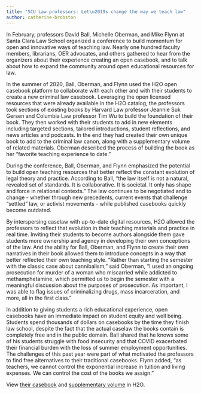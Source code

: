 ```yaml
---
title: "SCU Law professors: Let\u2019s change the way we teach law"
author: catherine-brobston
---
```

In February, professors David Ball, Michelle Oberman, and Mike Flynn at Santa Clara Law School organized a conference to build momentum for open and innovative ways of teaching law. Nearly one hundred faculty members, librarians, OER advocates, and others gathered to hear from the organizers about their experience creating an open casebook, and to talk about how to expand the community around open educational resources for law. 

In the summer of 2020, Ball, Oberman, and Flynn used the H2O open casebook platform to collaborate with each other and with their students to create a new criminal law casebook. Leveraging the open licensed resources that were already available in the H2O catalog, the professors took sections of existing books by Harvard Law professor Jeannie Suk Gersen and Columbia Law professor Tim Wu to build the foundation of their book. They then worked with their students to add in new elements including targeted sections, tailored introductions, student reflections, and news articles and podcasts. In the end they had created their own unique book to add to the criminal law canon, along with a supplementary volume of related materials. Oberman described the process of building the book as her “favorite teaching experience to date.” 

During the conference, Ball, Oberman, and Flynn emphasized the potential to build open teaching resources that better reflect the constant evolution of legal theory and practice. According to Ball, “the law itself is not a natural, revealed set of standards. It is collaborative. It is societal. It only has shape and force in relational contexts.” The law continues to be negotiated and to change - whether through new precedents, current events that challenge “settled” law, or activist movements - while published casebooks quickly become outdated.

By interspersing caselaw with up-to-date digital resources, H2O allowed the professors to reflect that evolution in their teaching materials and practice in real time. Inviting their students to become authors alongside them gave students more ownership and agency in developing their own conceptions of the law. And the ability for Ball, Oberman, and Flynn to create their own narratives in their book allowed them to introduce concepts in a way that better reflected their own teaching style. “Rather than starting the semester with the classic case about cannibalism,” said Oberman, “I used an ongoing prosecution for murder of a woman who miscarried while addicted to methamphetamine, which permitted us to begin the semester with a meaningful discussion about the purposes of prosecution. As important, I was able to flag issues of criminalizing drugs, mass incarceration, and more, all in the first class.”

In addition to giving students a rich educational experience, open casebooks have an immediate impact on student equity and well being. Students spend thousands of dollars on casebooks by the time they finish law school, despite the fact that the actual caselaw the books contain is completely free and in the public domain. Ball shared that he knows some of his students struggle with food insecurity and that COVID exacerbated their financial burden with the loss of summer employment opportunities. The challenges of this past year were part of what motivated the professors to find free alternatives to their traditional casebooks. Flynn added, “as teachers, we cannot control the exponential increase in tuition and living expenses. We can control the cost of the books we assign.”

View [their casebook](https://opencasebook.org/casebooks/981/) and [supplementary volume](https://opencasebook.org/casebooks/1194-balloberman-current-challenges-in-criminal-law/) in H2O. 
